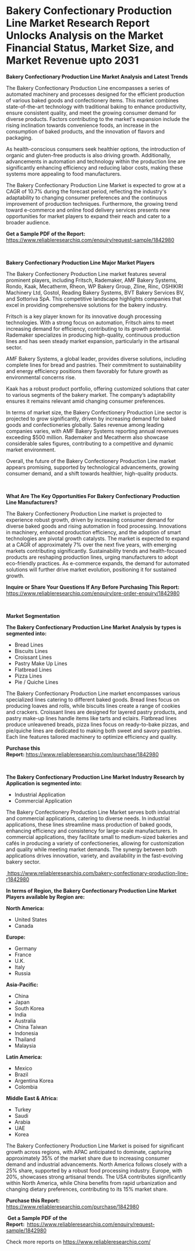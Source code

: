 <p><h1>Bakery Confectionary Production Line Market Research Report Unlocks Analysis on the Market Financial Status, Market Size, and Market Revenue upto 2031</h1></p><p><strong>Bakery Confectionary Production Line Market Analysis and Latest Trends</strong></p>
<p><p>The Bakery Confectionary Production Line encompasses a series of automated machinery and processes designed for the efficient production of various baked goods and confectionery items. This market combines state-of-the-art technology with traditional baking to enhance productivity, ensure consistent quality, and meet the growing consumer demand for diverse products. Factors contributing to the market's expansion include the rising inclination towards convenience foods, an increase in the consumption of baked products, and the innovation of flavors and packaging.</p><p>As health-conscious consumers seek healthier options, the introduction of organic and gluten-free products is also driving growth. Additionally, advancements in automation and technology within the production line are significantly enhancing efficiency and reducing labor costs, making these systems more appealing to food manufacturers. </p><p>The Bakery Confectionary Production Line Market is expected to grow at a CAGR of 10.7% during the forecast period, reflecting the industry's adaptability to changing consumer preferences and the continuous improvement of production techniques. Furthermore, the growing trend toward e-commerce and online food delivery services presents new opportunities for market players to expand their reach and cater to a broader audience.</p></p>
<p><strong>Get a Sample PDF of the Report:&nbsp;</strong> <a href="https://www.reliableresearchiq.com/enquiry/request-sample/1842980?utm_campaign=1082&utm_medium=2&utm_source=Github&utm_content=ia&utm_term=01012025&utm_id=bakery-confectionary-production-line">https://www.reliableresearchiq.com/enquiry/request-sample/1842980</a></p>
<p>&nbsp;</p>
<p><strong>Bakery Confectionary Production Line Major Market Players</strong></p>
<p><p>The Bakery Confectionery Production Line market features several prominent players, including Fritsch, Rademaker, AMF Bakery Systems, Rondo, Kaak, Mecatherm, Rheon, WP Bakery Group, Zline, Rinc, OSHIKIRI Machinery Ltd, Gostol, Reading Bakery Systems, BVT Bakery Services BV, and Sottoriva SpA. This competitive landscape highlights companies that excel in providing comprehensive solutions for the bakery industry.</p><p>Fritsch is a key player known for its innovative dough processing technologies. With a strong focus on automation, Fritsch aims to meet increasing demand for efficiency, contributing to its growth potential. Rademaker specializes in producing high-quality, continuous production lines and has seen steady market expansion, particularly in the artisanal sector.</p><p>AMF Bakery Systems, a global leader, provides diverse solutions, including complete lines for bread and pastries. Their commitment to sustainability and energy efficiency positions them favorably for future growth as environmental concerns rise.</p><p>Kaak has a robust product portfolio, offering customized solutions that cater to various segments of the bakery market. The company’s adaptability ensures it remains relevant amid changing consumer preferences.</p><p>In terms of market size, the Bakery Confectionery Production Line sector is projected to grow significantly, driven by increasing demand for baked goods and confectioneries globally. Sales revenue among leading companies varies, with AMF Bakery Systems reporting annual revenues exceeding $500 million. Rademaker and Mecatherm also showcase considerable sales figures, contributing to a competitive and dynamic market environment.</p><p>Overall, the future of the Bakery Confectionery Production Line market appears promising, supported by technological advancements, growing consumer demand, and a shift towards healthier, high-quality products.</p></p>
<p>&nbsp;</p>
<p><strong>What Are The Key Opportunities For Bakery Confectionary Production Line Manufacturers?</strong></p>
<p><p>The Bakery Confectionery Production Line market is projected to experience robust growth, driven by increasing consumer demand for diverse baked goods and rising automation in food processing. Innovations in machinery, enhanced production efficiency, and the adoption of smart technologies are pivotal growth catalysts. The market is expected to expand at a CAGR of approximately 7% over the next five years, with emerging markets contributing significantly. Sustainability trends and health-focused products are reshaping production lines, urging manufacturers to adopt eco-friendly practices. As e-commerce expands, the demand for automated solutions will further drive market evolution, positioning it for sustained growth.</p></p>
<p><strong>Inquire or Share Your Questions If Any Before Purchasing This Report:</strong> <a href="https://www.reliableresearchiq.com/enquiry/pre-order-enquiry/1842980?utm_campaign=1082&utm_medium=2&utm_source=Github&utm_content=ia&utm_term=01012025&utm_id=bakery-confectionary-production-line">https://www.reliableresearchiq.com/enquiry/pre-order-enquiry/1842980</a></p>
<p>&nbsp;</p>
<p><strong>Market Segmentation</strong></p>
<p><strong>The Bakery Confectionary Production Line Market Analysis by types is segmented into:</strong></p>
<p><ul><li>Bread Lines</li><li>Biscuits Lines</li><li>Croissant Lines</li><li>Pastry Make Up Lines</li><li>Flatbread Lines</li><li>Pizza Lines</li><li>Pie / Quiche Lines</li></ul></p>
<p><p>The Bakery Confectionary Production Line market encompasses various specialized lines catering to different baked goods. Bread lines focus on producing loaves and rolls, while biscuits lines create a range of cookies and crackers. Croissant lines are designed for layered pastry products, and pastry make-up lines handle items like tarts and eclairs. Flatbread lines produce unleavened breads, pizza lines focus on ready-to-bake pizzas, and pie/quiche lines are dedicated to making both sweet and savory pastries. Each line features tailored machinery to optimize efficiency and quality.</p></p>
<p><strong>Purchase this Report:&nbsp;</strong><a href="https://www.reliableresearchiq.com/purchase/1842980?utm_campaign=1082&utm_medium=2&utm_source=Github&utm_content=ia&utm_term=01012025&utm_id=bakery-confectionary-production-line">https://www.reliableresearchiq.com/purchase/1842980</a></p>
<p>&nbsp;</p>
<p><strong>The Bakery Confectionary Production Line Market Industry Research by Application is segmented into:</strong></p>
<p><ul><li>Industrial Application</li><li>Commercial Application</li></ul></p>
<p><p>The Bakery Confectionery Production Line Market serves both industrial and commercial applications, catering to diverse needs. In industrial applications, these lines streamline mass production of baked goods, enhancing efficiency and consistency for large-scale manufacturers. In commercial applications, they facilitate small to medium-sized bakeries and cafés in producing a variety of confectioneries, allowing for customization and quality while meeting market demands. The synergy between both applications drives innovation, variety, and availability in the fast-evolving bakery sector.</p></p>
<p><a href="https://www.reliableresearchiq.com/bakery-confectionary-production-line-r1842980?utm_campaign=1082&utm_medium=2&utm_source=Github&utm_content=ia&utm_term=01012025&utm_id=bakery-confectionary-production-line">&nbsp;https://www.reliableresearchiq.com/bakery-confectionary-production-line-r1842980</a></p>
<p><strong>In terms of Region, the Bakery Confectionary Production Line Market Players available by Region are:</strong></p>
<p>
    <p> <strong> North America: </strong>
        <ul>
            <li>United States</li>
            <li>Canada</li>
        </ul>
        </p> 
    <p> <strong> Europe: </strong>
        <ul>
            <li>Germany</li>
            <li>France</li>
            <li>U.K.</li>
            <li>Italy</li>
            <li>Russia</li>
        </ul>
        </p> 
    <p> <strong> Asia-Pacific: </strong>
        <ul>
            <li>China</li>
            <li>Japan</li>
            <li>South Korea</li>
            <li>India</li>
            <li>Australia</li>
            <li>China Taiwan</li>
            <li>Indonesia</li>
            <li>Thailand</li>
            <li>Malaysia</li>
        </ul>
        </p> 
    <p> <strong> Latin America: </strong>
        <ul>
            <li>Mexico</li>
            <li>Brazil</li>
            <li>Argentina Korea</li>
            <li>Colombia</li>
        </ul>
        </p> 
    <p> <strong> Middle East & Africa: </strong>
        <ul>
            <li>Turkey</li>
            <li>Saudi</li>
            <li>Arabia</li>
            <li>UAE</li>
            <li>Korea</li>
        </ul>
    </p>
    </p>
<p><p>The Bakery Confectionery Production Line Market is poised for significant growth across regions, with APAC anticipated to dominate, capturing approximately 35% of the market share due to increasing consumer demand and industrial advancements. North America follows closely with a 25% share, supported by a robust food processing industry. Europe, with 20%, showcases strong artisanal trends. The USA contributes significantly within North America, while China benefits from rapid urbanization and changing dietary preferences, contributing to its 15% market share.</p></p>
<p><strong>Purchase this Report: </strong><a href="https://www.reliableresearchiq.com/purchase/1842980?utm_campaign=1082&utm_medium=2&utm_source=Github&utm_content=ia&utm_term=01012025&utm_id=bakery-confectionary-production-line">https://www.reliableresearchiq.com/purchase/1842980</a></p>
<p>&nbsp;<strong>Get a Sample PDF of the Report:&nbsp;&nbsp;</strong><a href="https://www.reliableresearchiq.com/enquiry/request-sample/1842980?utm_campaign=1082&utm_medium=2&utm_source=Github&utm_content=ia&utm_term=01012025&utm_id=bakery-confectionary-production-line">https://www.reliableresearchiq.com/enquiry/request-sample/1842980</a></p>
<p><strong></strong></p>
<p>Check more reports on <a href="https://www.reliableresearchiq.com/?utm_campaign=1082&utm_medium=2&utm_source=Github&utm_content=ia&utm_term=01012025&utm_id=bakery-confectionary-production-line">https://www.reliableresearchiq.com/</a></p>